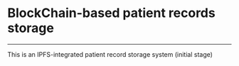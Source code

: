 <h1>BlockChain-based patient records storage</h1>
<hr/>
<p>This is an IPFS-integrated patient record storage system (initial stage) </p>
